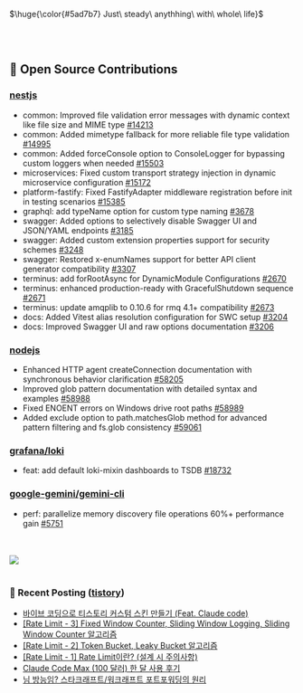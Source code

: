 <p>$\huge{\color{#5ad7b7} Just\ steady\ anythhing\ with\ whole\ life}$</p>

<br>
<br>
  
## 📖 Open Source Contributions
### [nestjs](https://github.com/nestjs)
- common: Improved file validation error messages with dynamic context like file size and MIME type [#14213](https://github.com/nestjs/nest/pull/14213)
- common: Added mimetype fallback for more reliable file type validation [#14995](https://github.com/nestjs/nest/pull/14995)
- common: Added forceConsole option to ConsoleLogger for bypassing custom loggers when needed [#15503](https://github.com/nestjs/nest/pull/15503)
- microservices: Fixed custom transport strategy injection in dynamic microservice configuration [#15172](https://github.com/nestjs/nest/pull/15172)
- platform-fastify: Fixed FastifyAdapter middleware registration before init in testing scenarios [#15385](https://github.com/nestjs/nest/pull/15385)
- graphql: add typeName option for custom type naming [#3678](https://github.com/nestjs/graphql/pull/3678)
- swagger: Added options to selectively disable Swagger UI and JSON/YAML endpoints [#3185](https://github.com/nestjs/swagger/pull/3185)
- swagger: Added custom extension properties support for security schemes [#3248](https://github.com/nestjs/swagger/pull/3248)
- swagger: Restored x-enumNames support for better API client generator compatibility [#3307](https://github.com/nestjs/swagger/pull/3307)
- terminus: add forRootAsync for DynamicModule Configurations [#2670](https://github.com/nestjs/terminus/pull/2670)
- terminus: enhanced production-ready with GracefulShutdown sequence [#2671](https://github.com/nestjs/terminus/pull/2671)
- terminus: update amqplib to 0.10.6 for rmq 4.1+ compatibility [#2673](https://github.com/nestjs/terminus/pull/2673)
- docs: Added Vitest alias resolution configuration for SWC setup [#3204](https://github.com/nestjs/docs.nestjs.com/pull/3204)
- docs: Improved Swagger UI and raw options documentation [#3206](https://github.com/nestjs/docs.nestjs.com/pull/3206)

### [nodejs](https://github.com/nodejs)
- Enhanced HTTP agent createConnection documentation with synchronous behavior clarification [#58205](https://github.com/nodejs/node/pull/58205)
- Improved glob pattern documentation with detailed syntax and examples [#58988](https://github.com/nodejs/node/pull/58988)
- Fixed ENOENT errors on Windows drive root paths [#58989](https://github.com/nodejs/node/pull/58989)
- Added exclude option to path.matchesGlob method for advanced pattern filtering and fs.glob consistency [#59061](https://github.com/nodejs/node/pull/59061)

### [grafana/loki](https://github.com/grafana/loki)
- feat: add default loki-mixin dashboards to TSDB [#18732](https://github.com/grafana/loki/pull/18732)

### [google-gemini/gemini-cli](https://github.com/google-gemini/gemini-cli)
- perf: parallelize memory discovery file operations 60%+ performance gain [#5751](https://github.com/google-gemini/gemini-cli/pull/5751)

<br>
<br>

<a href="https://github.com/devxb/gitanimals">
  <img src="https://render.gitanimals.org/farms/mag123c"/>
</a>

<br>
<br>


### 📕 Recent Posting ([tistory](https://mag1c.tistory.com))
- [바이브 코딩으로 티스토리 커스텀 스킨 만들기 (Feat. Claude code)](https://mag1c.tistory.com/579)</br>
- [[Rate Limit - 3] Fixed Window Counter, Sliding Window Logging, Sliding Window Counter 알고리즘](https://mag1c.tistory.com/578)</br>
- [[Rate Limit - 2] Token Bucket, Leaky Bucket 알고리즘](https://mag1c.tistory.com/577)</br>
- [[Rate Limit - 1] Rate Limit이란? (설계 시 주의사항)](https://mag1c.tistory.com/576)</br>
- [Claude Code Max (100 달러) 한 달 사용 후기](https://mag1c.tistory.com/575)</br>
- [님 방능임? 스타크래프트/워크래프트 포트포워딩의 원리](https://mag1c.tistory.com/574)</br>
